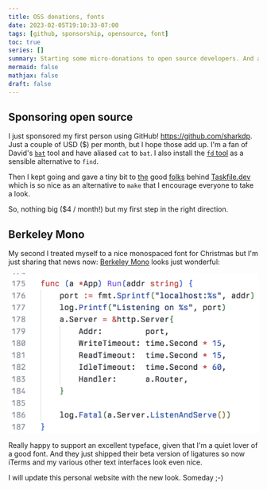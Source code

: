 ```yaml
---
title: OSS donations, fonts
date: 2023-02-05T19:10:33-07:00
tags: [github, sponsorship, opensource, font]
toc: true
series: []
summary: Starting some micro-donations to open source developers. And a font.
mermaid: false
mathjax: false
draft: false
---
```


## Sponsoring open source

I just sponsored my first person using GitHub! https://github.com/sharkdp. Just a couple of USD ($) per month, but I hope those add up.
I'm a fan of David's [`bat`](https://github.com/sharkdp/bat) tool and have aliased `cat` to `bat`.  I also install the [`fd` tool](https://github.com/sharkdp/fd) as a sensible alternative to `find`.

Then I kept going and gave a tiny bit to [the](https://github.com/sponsors/andreynering) good [folks](https://github.com/sponsors/pd93) behind [Taskfile.dev](https://taskfile.dev/donate/) which is so nice as an alternative to `make` that I encourage everyone to take a look.

So, nothing big ($4 / month!) but my first step in the right direction.

## Berkeley Mono

My second 
I treated myself to a nice monospaced font for Christmas but I'm just sharing that news now: [Berkeley Mono](https://berkeleygraphics.com/typefaces/berkeley-mono/) looks just wonderful:

![](font-sample.png)

Really happy to support an excellent typeface, given that I'm a quiet lover of a good font. And  they just shipped their beta version of ligatures so now iTerms and my various other text interfaces look even nice.

I will update this personal website with the new look. Someday ;-)
